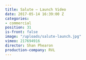 ```yaml
---
title: Salute — Launch Video
date: 2017-05-14 16:39:00 Z
categories:
- commercial
position: 31
is-front: false
image: "/uploads/salute-launch.jpg"
vimeo: 217694916
director: Shan Phearon
production-company: RVL
---
```


